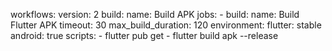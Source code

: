 workflows:
  version: 2
  build:
    name: Build APK
    jobs:
      - build:
          name: Build Flutter APK
          timeout: 30
          max_build_duration: 120
          environment:
            flutter: stable
            android: true
          scripts:
            - flutter pub get
            - flutter build apk --release
